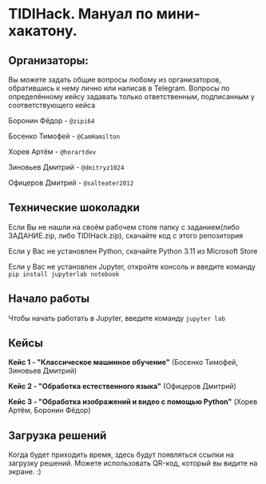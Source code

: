 # TIDIHack. Мануал по мини-хакатону.


## Организаторы:


Вы можете задать общие вопросы любому из организаторов, обратившись к нему лично или написав в Telegram. Вопросы по определённому кейсу задавать только ответственным, подписанным у соответствующего кейса


Боронин Фёдор - `@zipi64`


Босенко Тимофей - `@CamHamilton`


Хорев Артём - `@horartdev`


Зиновьев Дмитрий - `@dmitryz1024`


Офицеров Дмитрий - `@salteater2012`


## Технические шоколадки


Если Вы не нашли на своём рабочем столе папку с заданием(либо ЗАДАНИЕ.zip, либо TIDIHack.zip), скачайте код с этого репозитория


Если у Вас не установлен Python, скачайте Python 3.11 из Microsoft Store


Если у Вас не установлен Jupyter, откройте консоль и введите команду `pip install jupyterlab notebook` 


## Начало работы


Чтобы начать работать в Jupyter, введите команду `jupyter lab`


## Кейсы


**Кейс 1 - "Классическое машинное обучение"** (Босенко Тимофей, Зиновьев Дмитрий)


**Кейс 2 - "Обработка естественного языка"** (Офицеров Дмитрий)


**Кейс 3 - "Обработка изображений и видео с помощью Python"** (Хорев Артём, Боронин Фёдор)


## Загрузка решений


Когда будет приходить время, здесь будут появляться ссылки на загрузку решений. Можете использовать QR-код, который вы видите на экране. :)
